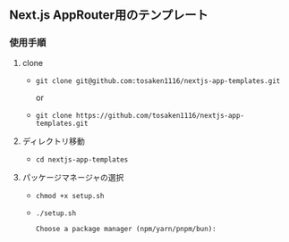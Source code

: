 ## Next.js AppRouter用のテンプレート

### 使用手順
1. clone

    - `git clone git@github.com:tosaken1116/nextjs-app-templates.git`

        or

    - `git clone https://github.com/tosaken1116/nextjs-app-templates.git`

2. ディレクトリ移動

    - `cd nextjs-app-templates`

3. パッケージマネージャの選択

    - `chmod +x setup.sh`

    - `./setup.sh`

        ```
        Choose a package manager (npm/yarn/pnpm/bun):
        ```